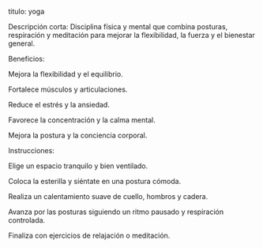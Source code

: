 titulo:
yoga 

Descripción corta:
Disciplina física y mental que combina posturas, respiración y meditación para mejorar la flexibilidad, la fuerza y el bienestar general.

Beneficios:

Mejora la flexibilidad y el equilibrio.

Fortalece músculos y articulaciones.

Reduce el estrés y la ansiedad.

Favorece la concentración y la calma mental.

Mejora la postura y la conciencia corporal.

Instrucciones:

Elige un espacio tranquilo y bien ventilado.

Coloca la esterilla y siéntate en una postura cómoda.

Realiza un calentamiento suave de cuello, hombros y cadera.

Avanza por las posturas siguiendo un ritmo pausado y respiración controlada.

Finaliza con ejercicios de relajación o meditación.